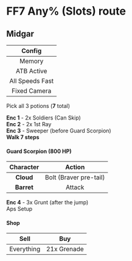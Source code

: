 # FF7 Any% (Slots) route  
  
## Midgar  
  
| Config |
| :-: | 
| Memory |
| ATB Active |
| All Speeds Fast |
| Fixed Camera |
  
Pick all 3 potions (**7** total)  
  
**Enc 1** - 2x Soldiers (Can Skip)  
**Enc 2** - 2x 1st Ray  
**Enc 3** - Sweeper (before Guard Scorpion)  
**Walk 7 steps**  

#### Guard Scorpion (800 HP)  
  
| Character | Action |
| :-: | :-: |
| **Cloud** | Bolt (Braver pre-tail) |
| **Barret** | Attack |
  
**Enc 4** - 3x Grunt (after the jump)  
Aps Setup  
  
#### Shop
| Sell | Buy |
| :-: | :-: |
| Everything | 21x Grenade |
